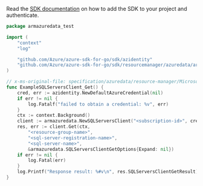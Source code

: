 Read the [SDK documentation](https://github.com/Azure/azure-sdk-for-go/blob/sdk%2Fresourcemanager%2Fazuredata%2Farmazuredata%2Fv0.2.0/sdk/resourcemanager/azuredata/armazuredata/README.md) on how to add the SDK to your project and authenticate.

```go
package armazuredata_test

import (
	"context"
	"log"

	"github.com/Azure/azure-sdk-for-go/sdk/azidentity"
	"github.com/Azure/azure-sdk-for-go/sdk/resourcemanager/azuredata/armazuredata"
)

// x-ms-original-file: specification/azuredata/resource-manager/Microsoft.AzureData/preview/2019-07-24-preview/examples/GetSqlServer.json
func ExampleSQLServersClient_Get() {
	cred, err := azidentity.NewDefaultAzureCredential(nil)
	if err != nil {
		log.Fatalf("failed to obtain a credential: %v", err)
	}
	ctx := context.Background()
	client := armazuredata.NewSQLServersClient("<subscription-id>", cred, nil)
	res, err := client.Get(ctx,
		"<resource-group-name>",
		"<sql-server-registration-name>",
		"<sql-server-name>",
		&armazuredata.SQLServersClientGetOptions{Expand: nil})
	if err != nil {
		log.Fatal(err)
	}
	log.Printf("Response result: %#v\n", res.SQLServersClientGetResult)
}
```

